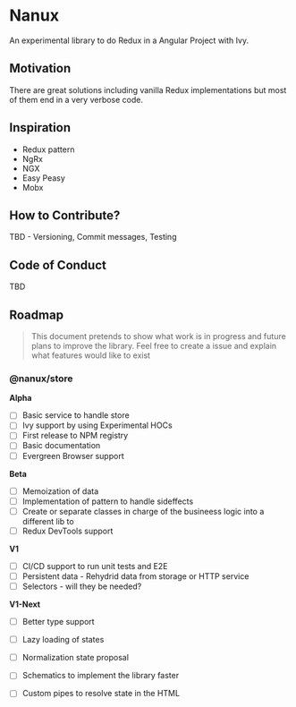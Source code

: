 #  Nanux
An experimental library to do Redux in a Angular Project with Ivy.

## Motivation
There are great solutions including vanilla Redux implementations but most of them end in a very verbose code. 

## Inspiration 
- Redux pattern
- NgRx
- NGX
- Easy Peasy
- Mobx

## How to Contribute?
TBD - Versioning, Commit messages, Testing

## Code of Conduct
TBD

##  Roadmap
> This document pretends to show what work is in progress and future plans to improve the library. Feel free to create a issue and explain what features would like to exist

### @nanux/store
**Alpha**
- [ ] Basic service to handle store  
- [ ] Ivy support by using Experimental HOCs
- [ ] First release to NPM registry
- [ ] Basic documentation
- [ ] Evergreen Browser support

**Beta**
- [ ] Memoization of data 
- [ ] Implementation of pattern to handle sideffects
- [ ] Create or separate classes in charge of the busineess logic into a different lib to 
- [ ] Redux DevTools support

**V1**
- [ ] CI/CD support to run unit tests and E2E
- [ ] Persistent data - Rehydrid data from storage or HTTP service  
- [ ] Selectors - will they be needed?

**V1-Next**
- [ ] Better type support 
- [ ] Lazy loading of states 
- [ ] Normalization state proposal
- [ ] Schematics to implement the library faster
- [ ] Custom pipes to resolve state in the HTML


